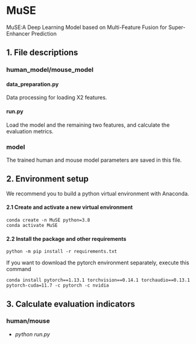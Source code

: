 # MuSE
MuSE:A Deep Learning Model based on Multi-Feature Fusion for Super-Enhancer Prediction


## 1. File descriptions

### human_model/mouse_model

#### data_preparation.py

Data processing for loading X2 features.

#### run.py

Load the model and the remaining two features, and calculate the evaluation metrics.

### model

The trained human and mouse model parameters are saved in this file.

## 2. Environment setup

We recommend you to build a python virtual environment with Anaconda. 


#### 2.1 Create and activate a new virtual environment

```
conda create -n MuSE python=3.8
conda activate MuSE
```



#### 2.2 Install the package and other requirements

```
python -m pip install -r requirements.txt
```
If you want to download the pytorch environment separately, execute this command
```
conda install pytorch==1.13.1 torchvision==0.14.1 torchaudio==0.13.1 pytorch-cuda=11.7 -c pytorch -c nvidia
```



## 3. Calculate evaluation indicators
### human/mouse
- *python run.py* 
